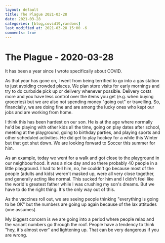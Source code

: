 ```yaml
---
layout: default
title: The Plague 2021-03-28
date: 2021-03-28
categories: [blog,covid19,randoms]
last_modified_at: 2021-03-28 15:00 -6
comments: true
---
```

# The Plague - 2020-03-28

It has been a year since I wrote specifically about COVID.
<!--more-->

As that year has gone on, I went from being terrified to go into a gas station to just avoiding crowded places. We plan store visits for early mornings and try to do curbside pick up or delivery whenever possible. Delivery costs more and you have less control over the items you get (e.g. when buying groceries) but we are also not spending money "going out" or travelling. So, financially, we are doing fine and are among the lucky ones who kept our jobs and are working from home. 

I think this has been hardest on our son. He is at the age where normally he'd be playing with other kids all the time, going on play dates after school, meeting at the playground, going to birthday parties, and playing sports and other scheduled activities. He did get to play hockey for a while this Winter but that got shut down. We are looking forward to Soccer this summer for him. 

As an example, today we went for a walk and got close to the playground in our neighbourhood. It was a nice day and so there probably 40 people in a little playground. I had to tell him, no, he couldn't go because most of the people (adults and kids) weren't masked up, were all very close together, and generally acting like normal. This sucked for him and I didn't feel like the world's greatest father while I was crushing my son's dreams. But we have to do the right thing. It's the only way out of this.

As the vaccines roll out, we are seeing people thinking "everything is going to be OK" but the numbers are going up again because of the lax attitudes (one assumes). 

My biggest concern is we are going into a period where people relax and the variant numbers go through the roof. People have a tendency to think "hey, it's almost over" and lightening up. That can be very dangerous if you are wrong.

